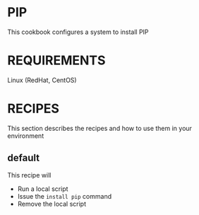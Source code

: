 PIP
====

This cookbook configures a system to install PIP

REQUIREMENTS
=============

Linux (RedHat, CentOS)
     
RECIPES
========

This section describes the recipes and how to use them in your environment

default
--------

This recipe will
  * Run a local script
  * Issue the `install pip` command
  * Remove the local script